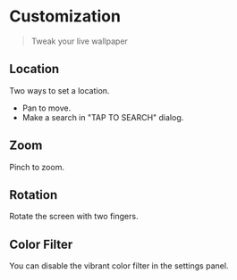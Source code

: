 # Customization
<!--{h1:.massive-header.-with-tagline}-->

> Tweak your live wallpaper

## Location

Two ways to set a location.

- Pan to move.
- Make a search in "TAP TO SEARCH" dialog.

## Zoom

Pinch to zoom.

## Rotation

Rotate the screen with two fingers.

## Color Filter

You can disable the vibrant color filter in the settings panel.